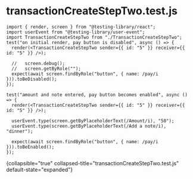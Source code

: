# transactionCreateStepTwo.test.js

```node
import { render, screen } from "@testing-library/react";
import userEvent from "@testing-library/user-event";
import TransactionCreateStepTwo from "./TransactionCreateStepTwo";
test("on initial render, pay button is disabled", async () => {
  render(<TransactionCreateStepTwo sender={{ id: "5" }} receiver={{ id: "5" }} />);

  //   screen.debug();
  //   screen.getByRole("");
  expect(await screen.findByRole("button", { name: /pay/i })).toBeDisabled();
});

test("amount and note entered, pay button becomes enabled", async () => {
  render(<TransactionCreateStepTwo sender={{ id: "5" }} receiver={{ id: "5" }} />);

  userEvent.type(screen.getByPlaceholderText(/Amount/i), "50");
  userEvent.type(screen.getByPlaceholderText(/Add a note/i), "dinner");

  expect(await screen.findByRole("button", { name: /pay/i })).toBeEnabled();
});
```

{collapsible="true" collapsed-title="transactionCreateStepTwo.test.js" default-state="expanded"}

<seealso>
    <!--Provide links to related how-to guides, overviews, and tutorials.-->
</seealso>